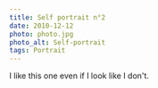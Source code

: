 ```yaml
---
title: Self portrait n°2
date: 2010-12-12
photo: photo.jpg
photo_alt: Self-portrait
tags: Portrait
---
```


I like this one even if I look like I don't.
